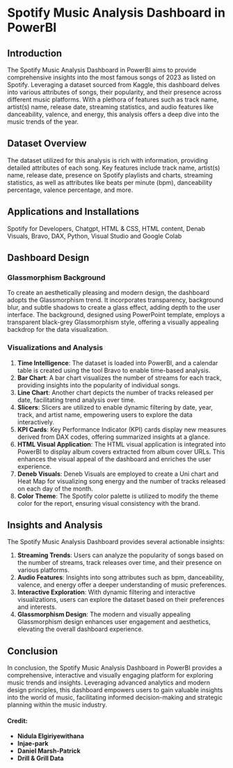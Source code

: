 # Spotify Music Analysis Dashboard in PowerBI

## Introduction
The Spotify Music Analysis Dashboard in PowerBI aims to provide comprehensive insights into the most famous songs of 2023 as listed on Spotify. Leveraging a dataset sourced from Kaggle, this dashboard delves into various attributes of songs, their popularity, and their presence across different music platforms. With a plethora of features such as track name, artist(s) name, release date, streaming statistics, and audio features like danceability, valence, and energy, this analysis offers a deep dive into the music trends of the year.

## Dataset Overview
The dataset utilized for this analysis is rich with information, providing detailed attributes of each song. Key features include track name, artist(s) name, release date, presence on Spotify playlists and charts, streaming statistics, as well as attributes like beats per minute (bpm), danceability percentage, valence percentage, and more.

## Applications and Installations
Spotify for Developers, Chatgpt, HTML & CSS, HTML content, Denab Visuals, Bravo, DAX, Python, Visual Studio and Google Colab

## Dashboard Design
### Glassmorphism Background
To create an aesthetically pleasing and modern design, the dashboard adopts the Glassmorphism trend. It incorporates transparency, background blur, and subtle shadows to create a glass effect, adding depth to the user interface. The background, designed using PowerPoint template, employs a transparent black-grey Glassmorphism style, offering a visually appealing backdrop for the data visualization.

### Visualizations and Analysis
1. **Time Intelligence**: The dataset is loaded into PowerBI, and a calendar table is created using the tool Bravo to enable time-based analysis.
2. **Bar Chart**: A bar chart visualizes the number of streams for each track, providing insights into the popularity of individual songs.
3. **Line Chart**: Another chart depicts the number of tracks released per date, facilitating trend analysis over time.
4. **Slicers**: Slicers are utilized to enable dynamic filtering by date, year, track, and artist name, empowering users to explore the data interactively.
5. **KPI Cards**: Key Performance Indicator (KPI) cards display new measures derived from DAX codes, offering summarized insights at a glance.
6. **HTML Visual Application**: The HTML visual application is integrated into PowerBI to display album covers extracted from album cover URLs. This enhances the visual appeal of the dashboard and enriches the user experience.
7. **Deneb Visuals**: Deneb Visuals are employed to create a Uni chart and Heat Map for visualizing song energy and the number of tracks released on each day of the month.
8. **Color Theme**: The Spotify color palette is utilized to modify the theme color for the report, ensuring visual consistency with the brand.

## Insights and Analysis
The Spotify Music Analysis Dashboard provides several actionable insights:
1. **Streaming Trends**: Users can analyze the popularity of songs based on the number of streams, track releases over time, and their presence on various platforms.
2. **Audio Features**: Insights into song attributes such as bpm, danceability, valence, and energy offer a deeper understanding of music preferences.
3. **Interactive Exploration**: With dynamic filtering and interactive visualizations, users can explore the dataset based on their preferences and interests.
4. **Glassmorphism Design**: The modern and visually appealing Glassmorphism design enhances user engagement and aesthetics, elevating the overall dashboard experience.

## Conclusion
In conclusion, the Spotify Music Analysis Dashboard in PowerBI provides a comprehensive, interactive and visually engaging platform for exploring music trends and insights. Leveraging advanced analytics and modern design principles, this dashboard empowers users to gain valuable insights into the world of music, facilitating informed decision-making and strategic planning within the music industry.

#### Credit: 
- **Nidula Elgiriyewithana**
- **Injae-park**
- **Daniel Marsh-Patrick**
- **Drill & Grill Data**


